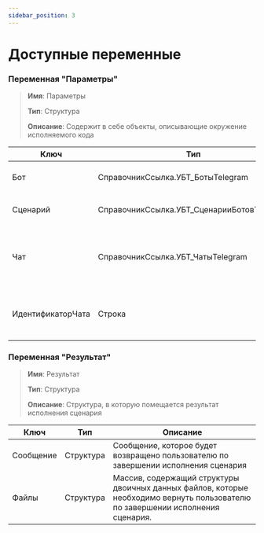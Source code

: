 ```yaml
---
sidebar_position: 3
---
```


# Доступные переменные

### Переменная "Параметры"

> **Имя**: Параметры
>
> **Тип**: Структура
>
> **Описание**: Содержит в себе объекты, описывающие окружение исполняемого кода

| Ключ              | Тип                                        | Описание                                               |
| ----------------- | ------------------------------------------ | ------------------------------------------------------ |
| Бот               | СправочникСсылка.УБТ_БотыTelegram          | Бот, в который поступила команда                       |
| Сценарий          | СправочникСсылка.УБТ_СценарииБотовTelegram | Текущий исполняемый сценарий                           |
| Чат               | СправочникСсылка.УБТ_ЧатыTelegram          | Чат, от которого поступил запрос на исполнение команды |
| ИдентификаторЧата | Строка                                     | Идентификатор чата, от которого поступил запрос        |

### Переменная "Результат"

> **Имя**: Результат
>
> **Тип**: Структура
>
> **Описание**: Структура, в которую помещается результат исполнения сценария

| Ключ      | Тип       | Описание                                                                                                                        |
| --------- | --------- | ------------------------------------------------------------------------------------------------------------------------------- |
| Сообщение | Структура | Сообщение, которое будет возвращено пользователю по завершении исполнения сценария                                              |
| Файлы     | Структура | Массив, содержащий структуры двоичных данных файлов, которые необходимо вернуть пользователю по завершении исполнения сценария. |
